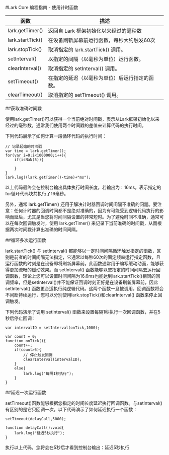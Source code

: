 #Lark Core 编程指南 - 使用计时函数

| 函数              | 描述                                   |
| -----------------|-------------------------------------- |
| lark.getTimer()  | 返回自 Lark 框架初始化以来经过的毫秒数      |
| lark.startTick() | 在设备刷新屏幕前运行函数，每秒大约触发60次   |
| lark.stopTick()  | 取消指定的 lark.startTick() 调用。       |
| setInterval()    | 以指定的间隔（以毫秒为单位）运行函数。       |
| clearInterval()  | 取消指定的 setInterval() 调用。          |
| setTimeout()     | 在指定的延迟（以毫秒为单位）后运行指定的函数。|
| clearTimeout()   | 取消指定的 setTimeout() 调用。           |

##获取准确时间戳

使用lark.getTimer()可以获得一个当前绝对时间戳，表示从Lark框架初始化以来经过的毫秒数，通常我们使用两个时间戳的差值来计算代码的执行时间。

下列代码展示了如何计算一段循环代码的执行时间：

```
// 记录起始的时间戳
var time = lark.getTimer();
for(var i=0;i<1000000;i++){
    if(isNaN(5)){
        
    }
}
lark.log((lark.getTimer()-time)+"ms");
```
以上代码最终会在控制台输出具体执行时间长度，若输出为：16ms，表示指定的for循环代码块共执行了16毫秒。

另外，通常 lark.getTimer() 还用于解决计时器回调时间间隔不准确的问题。要注意：任何计时器的回调时间都不是绝对准确的，因为有可能受到逻辑代码执行的影响而延后，尤其是当您将时间间隔设置的非常短时。为了避免时间不准确，通常可以在每次回调触发时，使用 lark.getTimer() 来记录下当前准确的时间戳，从而根据两次时间戳计算出准确的时间间隔。

##循环多次运行函数

lark.startTick() 与 setInterval() 都能够以一定时间间隔循环触发指定的函数，区别是前者的时间间隔无法指定，它通常以每秒60次的固定频率运行指定函数，且运行函数的时刻是在设备即将刷新屏幕前。此函数通常用于编写缓动动画，能够获得更加流畅的缓动效果。而 setInterval() 函数能够以您指定的时间间隔去运行回调函数，理论上您可以设置时间间隔为16.6ms也能达到lark.startTick()相同的回调频率，但是setInterval()并不能保证回调时刻正好是在设备刷新屏幕前，因此 setInterval() 函数更合适执行纯逻辑代码。这两个函数一旦被调用，回调函数将会不间断持续运行，您可以分别使用lark.stopTick()和clearInterval() 函数来停止回调触发。

下列代码演示了调用 setInterval() 函数来设置每隔1秒执行一次回调函数，并在5秒后停止回调：

```
var intervalID = setInterval(onTick,1000);

var count = 0;
function onTick(){
    count++;
    if(count>5){
    	// 停止触发回调
        clearInterval(intervalID);
    }
    else{
        lark.log("每隔1秒执行");
    }    
}

```

##延迟一次运行函数

setTimeout()函数能够根据您指定的时间长度延迟执行回调函数。与setInterval()有区别的是它只回调一次。以下代码演示了如何延迟执行一个函数：

```
setTimeout(delayCall,5000);

function delayCall():void{
    lark.log("延迟5秒执行");
}
```
执行以上代码，您将会在5秒后才看到控制台输出：延迟5秒执行